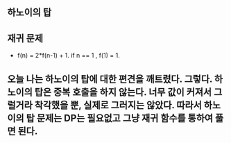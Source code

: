 ## 하노이의 탑
## 재귀 문제 


* f(n) = 2\*f(n-1) + 1. if n == 1 , f(1) = 1.

## 오늘 나는 하노이의 탑에 대한 편견을 깨트렸다. 그렇다. 하노이의 탑은 중복 호출을 하지 않는다. 너무 값이 커져서 그럴거라 착각했을 뿐, 실제로 그러지는 않았다. 따라서 하노이의 탑 문제는 DP는 필요없고 그냥 재귀 함수를 통하여 풀면 된다. 
